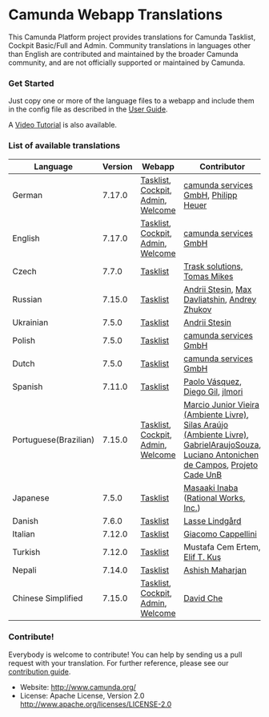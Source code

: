 
# Camunda Webapp Translations

This Camunda Platform project provides translations for Camunda Tasklist, Cockpit Basic/Full and Admin. Community translations in languages other than English are contributed and maintained by the broader Camunda community, and are not officially supported or maintained by Camunda.

### Get Started

Just copy one or more of the language files to a webapp and include them in the config file as described in the [User Guide](https://docs.camunda.org/manual/latest/webapps/tasklist/configuration/#localization).

A [Video Tutorial](https://blog.camunda.org/post/2014/12/internationalization-in-camunda-bpm/
) is also available.

### List of available translations

| Language             | Version | Webapp                                                                                                            | Contributor                                                                                                                          |
|----------------------|---------|-------------------------------------------------------------------------------------------------------------------|--------------------------------------------------------------------------------------------------------------------------------------|
| German               | 7.17.0  | [Tasklist](/tasklist/de.json), [Cockpit](/cockpit/de.json), [Admin](/admin/de.json), [Welcome](/welcome/de.json)  | [camunda services GmbH](https://github.com/camunda), [Philipp Heuer](https://github.com/PhilippHeuer)                                |
| English              | 7.17.0  | [Tasklist](/tasklist/en.json), [Cockpit](/cockpit/en.json), [Admin](/admin/en.json), [Welcome](/welcome/en.json)  | [camunda services GmbH](https://github.com/camunda)                                                                                  |
| Czech                | 7.7.0   | [Tasklist](/tasklist/cs.json)                                                                                     | [Trask solutions, Tomas Mikes](https://github.com/mikibo)                                                                            |
| Russian              | 7.15.0  | [Tasklist](/tasklist/ru.json)                                                                                     | [Andrii Stesin](https://github.com/astesin), [Max Davliatshin](https://github.com/TitanUser), [Andrey Zhukov](https://github.com/zhukov-andrey)|
| Ukrainian            | 7.5.0   | [Tasklist](/tasklist/uk.json)                                                                                     | [Andrii Stesin](https://github.com/astesin)                                                                                          |
| Polish               | 7.5.0   | [Tasklist](/tasklist/pl.json)                                                                                     | [camunda services GmbH](https://github.com/camunda)                                                                                  |
| Dutch                | 7.5.0   | [Tasklist](/tasklist/nl.json)                                                                                     | [camunda services GmbH](https://github.com/camunda)                                                                                  |
| Spanish              | 7.11.0  | [Tasklist](/tasklist/es.json)                                                                                     | [Paolo Vásquez](https://github.com/paolovas), [Diego Gil](https://github.com/dags), [jlmori](https://github.com/jlmori)              |
| Portuguese(Brazilian)| 7.15.0  | [Tasklist](/tasklist/pt_BR.json), [Cockpit](/cockpit/pt-BR.json), [Admin](/admin/pt_BR.json), [Welcome](/welcome/pt_BR.json) | [Marcio Junior Vieira (Ambiente Livre)](https://www.ambientelivre.com.br), [Silas Araújo (Ambiente Livre)](https://www.ambientelivre.com.br), [GabrielAraujoSouza](https://github.com/GabrielAraujoSouza), [Luciano Antonichen de Campos](https://github.com/lucianoac), [Projeto Cade UnB](https://github.com/projeto-cade-unb) |
| Japanese             | 7.5.0   | [Tasklist](/tasklist/ja.json)                                                                                     | [Masaaki Inaba](https://github.com/mas178) ([Rational Works, Inc.](http://rational.works))                                           |
| Danish               | 7.6.0   | [Tasklist](/tasklist/da.json)                                                                                     | [Lasse Lindgård](https://github.com/lldata)                                                                                          |
| Italian              | 7.12.0  | [Tasklist](/tasklist/it.json)                                                                                     | [Giacomo Cappellini](https://github.com/arkanoid87)                                                                                  |
| Turkish              | 7.12.0  | [Tasklist](/tasklist/tr.json)                                                                                     | Mustafa Cem Ertem, [Elif T. Kuş](https://github.com/elifkus)                                                                         |
| Nepali               | 7.14.0  | [Tasklist](/tasklist/np.json)                                                                                     | [Ashish Maharjan](https://github.com/AshishMhrzn10)                                                                                  |
| Chinese Simplified   | 7.15.0  | [Tasklist](/tasklist/zh-CN.json), [Cockpit](/cockpit/zh-CN.json), [Admin](/admin/zh-CN.json), [Welcome](/welcome/zh-CN.json)  |[David Che](https://github.com/DavidSche)                                |

### Contribute!

Everybody is welcome to contribute! You can help by sending us a pull request with your translation. For further reference, please see our [contribution guide](https://github.com/camunda/camunda-bpm-platform/blob/master/CONTRIBUTING.md).

  * Website: http://www.camunda.org/
  * License: Apache License, Version 2.0  http://www.apache.org/licenses/LICENSE-2.0

